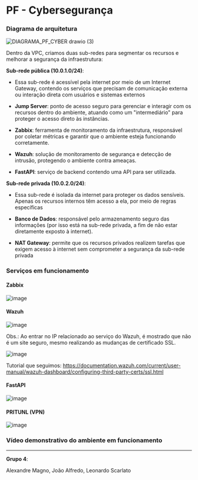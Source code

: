 # PF - Cybersegurança

### Diagrama de arquitetura

![DIAGRAMA_PF_CYBER drawio (3)](https://github.com/user-attachments/assets/bc5615ce-c6fa-4225-9ad1-775304c7bb4d)

Dentro da VPC, criamos duas sub-redes para segmentar os recursos e melhorar a segurança da infraestrutura:

**Sub-rede pública (10.0.1.0/24)**:

- Essa sub-rede é acessível pela internet por meio de um Internet Gateway, contendo os serviços que precisam de comunicação externa ou interação direta com usuários e sistemas externos

- **Jump Server**: ponto de acesso seguro para gerenciar e interagir com os recursos dentro do ambiente, atuando como um "intermediário" para proteger o acesso direto às instâncias.
- **Zabbix**: ferramenta de monitoramento da infraestrutura, responsável por coletar métricas e garantir que o ambiente esteja funcionando corretamente.
- **Wazuh**: solução de monitoramento de segurança e detecção de intrusão, protegendo o ambiente contra ameaças.
- **FastAPI**: serviço de backend contendo uma API para ser utilizada.

**Sub-rede privada (10.0.2.0/24)**:

- Essa sub-rede é isolada da internet para proteger os dados sensíveis. Apenas os recursos internos têm acesso a ela, por meio de regras específicas

- **Banco de Dados**: responsável pelo armazenamento seguro das informações (por isso está na sub-rede privada, a fim de não estar diretamente exposto à internet).
- **NAT Gateway**: permite que os recursos privados realizem tarefas que exigem acesso à internet sem comprometer a segurança da sub-rede privada

### Serviços em funcionamento
#### Zabbix

![image](https://github.com/user-attachments/assets/1b3b85e9-8f5e-4ebe-a9fa-0f700ab0a8e5)

#### Wazuh

![image](https://github.com/user-attachments/assets/8c9cab28-de04-4292-8be3-a9d32c2a1b37)

Obs.: Ao entrar no IP relacionado ao serviço do Wazuh, é mostrado que não é um site seguro, mesmo realizando as mudanças de certificado SSL.

![image](https://github.com/user-attachments/assets/e7dfbca2-77c8-4d82-b9d8-c4a620e6a018)

Tutorial que seguimos: https://documentation.wazuh.com/current/user-manual/wazuh-dashboard/configuring-third-party-certs/ssl.html


#### FastAPI

![image](https://github.com/user-attachments/assets/32575907-5a6b-4e43-bbaa-9c3cbb1fabb1)

#### PRITUNL (VPN)

![image](https://github.com/user-attachments/assets/887442f5-2592-4901-a905-1f62a358e0b4)


### Vídeo demonstrativo do ambiente em funcionamento


---








**Grupo 4**:

Alexandre Magno, João Alfredo, Leonardo Scarlato
